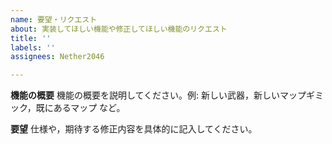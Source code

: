 ```yaml
---
name: 要望・リクエスト
about: 実装してほしい機能や修正してほしい機能のリクエスト
title: ''
labels: ''
assignees: Nether2046

---
```


**機能の概要**
機能の概要を説明してください。例: 新しい武器，新しいマップギミック，既にあるマップ など。

**要望**
仕様や，期待する修正内容を具体的に記入してください。
